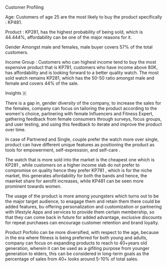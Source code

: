 Customer Profiling

Age: Customers of age 25 are the most likely to buy the product specifically : KP481.

Product : KP281, has the highest probability of being sold, which is 44.444%, affordability can be one of the major reasons for it.

Gender Amongst male and females, male buyer covers 57% of the total customers.

Income Group : Customers who can highest income tend to buy the most expensive product that is KP781, customers who have income above 80K, has affordability and is looking forward to a better quality watch. The most sold watch remains KP281, which has the 50-50 ratio amongst male and female and covers 44% of the sale.

Insights 🇰

There is a gap in, gender diversity of the company, to increase the sales for the females, company can focus on tailoring the product according to the women's choice, partnering with female Influencers and Fitness Expert, gathering feedback from female consumers through surveys, focus groups, and user testing, and using this feedback to iterate and improve the product over time.

In case of Partnered and Single, couple prefer the watch more over single, product can have different unique features as positioning the product as tools for empowerment, self-expression, and self-care .

The watch that is more sold into the market is the cheapest one which is KP281 , while customers on a higher income slab do not prefer to compromise on quality hence they prefer KP781 , which is for the niche market, this generates afordability for both the bands and hence, the maerket share for aerofit increases, while KP481 can be seen more prominent towards women.

The usage of the product is more among youngsters which turns out to be the major target audience, to enagage them and retain them there could be added features, bu offering personalization and customization or partnering with lifestyle Apps and services to provide them certain membership, so that they can come back in future for added advantage, exclusive discounts for repeat purchases can encourage customer retention and brand loyalty.

Product Porfolio can be more diversified, with respect to the age, because in the era where fitness is being preferred for both young and adults, company can focus on expanding products to reach to 40+years old generation, wherein it can be used as a gifiting purpose from younger generation to elders, this can be considered in long-term goals as the percentage of sales from 40+ looks around 5-10% of total sales.
